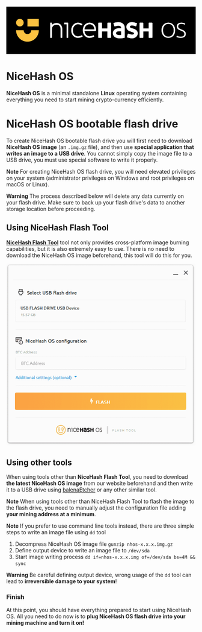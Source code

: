 ![](logo.png)

# NiceHash OS
**NiceHash OS** is a minimal standalone **Linux** operating system containing everything you need to start mining crypto-currency efficiently.

# NiceHash OS bootable flash drive
To create NiceHash OS bootable flash drive you will first need to download **NiceHash OS image** (an `.img.gz` file), and then use **special application that writes an image to a USB drive**. You cannot simply copy the image file to a USB drive, you must use special software to write it properly.

**Note**
For creating NiceHash OS flash drive, you will need elevated privileges on your system (administrator privileges on Windows and root privileges on macOS or Linux).

**Warning**
The process described below will delete any data currently on your flash drive. Make sure to back up your flash drive's data to another storage location before proceeding.

## Using NiceHash Flash Tool
[**NiceHash Flash Tool**](https://github.com/nicehash/NHOS-Flash-Tool) tool not only provides cross-platform image burning capabilities, but it is also extremely easy to use. There is no need to download the NiceHash OS image beforehand, this tool will do this for you.

![](flash-tool.png)

## Using other tools
When using tools other than **NiceHash Flash Tool**, you need to download **the latest NiceHash OS image** from our website beforehand and then write it to a USB drive using [balenaEtcher](https://etcher.io) or any other similar tool.

**Note**
When using tools other than NiceHash Flash Tool to flash the image to the flash drive, you need to manually adjust the configuration file adding **your mining address at a minimum**.

**Note**
If you prefer to use command line tools instead, there are three simple steps to write an image file using `dd` tool
1. Decompress NiceHash OS image file
   `gunzip nhos-x.x.x.img.gz`
   <br/>
2. Define output device to write an image file to
   `/dev/sda`
   <br/>
3. Start image writing process
   `dd if=nhos-x.x.x.img of=/dev/sda bs=4M && sync`
   <br/>

**Warning**
Be careful defining output device, wrong usage of the `dd` tool can lead to **irreversible damage to your system**!

### Finish
At this point, you should have everything prepared to start using NiceHash OS. All you need to do now is to **plug NiceHash OS flash drive into your mining machine and turn it on!**
